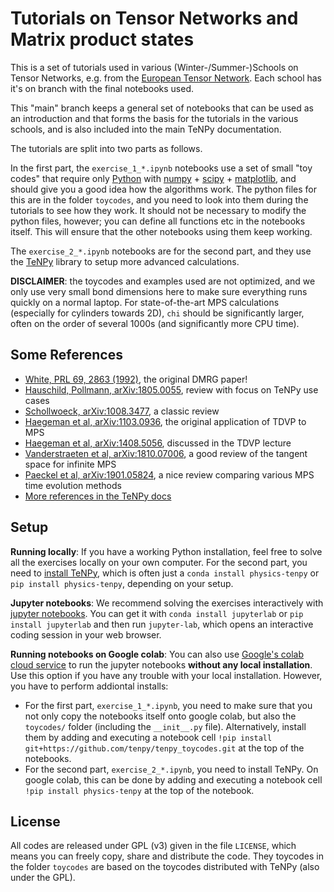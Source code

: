 # Tutorials on Tensor Networks and Matrix product states

This is a set of tutorials used in various (Winter-/Summer-)Schools on Tensor Networks, e.g. from the [European Tensor Network](http://quantumtensor.eu/). Each school has it's on branch with the final notebooks used.

This "main" branch keeps a general set of notebooks that can be used as an introduction and that forms the basis for the tutorials in the various schools, and is also included into the main TeNPy documentation.

The tutorials are split into two parts as follows.

In the first part, the `exercise_1_*.ipynb` notebooks use a set of small "toy codes" that require only [Python](https://python.org) with [numpy](https://numpy.org) + [scipy](https://scipy.org) + [matplotlib](https://matplotlib.org), and should give you a good idea how the algorithms work. The python files for this are in the folder `toycodes`, and you need to look into them during the tutorials to see how they work. It should not be necessary to modify the python files, however; you can define all functions etc in the notebooks itself. This will ensure that the other notebooks using them keep working.

The `exercise_2_*.ipynb` notebooks are for the second part, and they use the [TeNPy](https://github.com/tenpy/tenpy) library to setup more advanced calculations.

**DISCLAIMER**: the toycodes and examples used are not optimized, and we only use very small bond dimensions here to make sure everything runs quickly on a normal laptop. For state-of-the-art MPS calculations (especially for cylinders towards 2D), `chi` should be significantly larger, often on the order of several 1000s (and significantly more CPU time).

## Some References

- [White, PRL 69, 2863 (1992)](https://journals.aps.org/prl/abstract/10.1103/PhysRevLett.69.2863), the original DMRG paper!
- [Hauschild, Pollmann, arXiv:1805.0055](https://arxiv.org/abs/1805.0055), review with focus on TeNPy use cases
- [Schollwoeck, arXiv:1008.3477](https://arxiv.org/abs/1008.3477), a classic review
- [Haegeman et al, arXiv:1103.0936](https://arxiv.org/abs/1103.0936), the original application of TDVP to MPS
- [Haegeman et al, arXiv:1408.5056](https://arxiv.org/abs/1408.5056), discussed in the TDVP lecture
- [Vanderstraeten et al, arXiv:1810.07006](https://arxiv.org/abs/1810.07006), a good review of the tangent space for infinite MPS
- [Paeckel et al, arXiv:1901.05824](https://arxiv.org/abs/1901.05824), a nice review comparing various MPS time evolution methods
- [More references in the TeNPy docs](https://tenpy.readthedocs.io/en/latest/literature.html)


## Setup

**Running locally**: If you have a working Python installation, feel free to solve all the exercises locally on your own computer.
For the second part, you need to [install TeNPy](https://tenpy.readthedocs.io/en/latest/INSTALL.html), which is often just a `conda install physics-tenpy` or `pip install physics-tenpy`, depending on your setup.

**Jupyter notebooks**: We recommend solving the exercises interactively with [jupyter notebooks](https//jupyter.org). You can get it with `conda install jupyterlab` or `pip install jupyterlab` and then run `jupyter-lab`, which opens an interactive coding session in your web browser.

**Running notebooks on Google colab**: You can also use [Google's colab cloud service](https://colab.research.google.com) to run the jupyter notebooks **without any local installation**. Use this option if you have any trouble with your local installation. However, you have to perform addiontal installs:
- For the first part, `exercise_1_*.ipynb`, you need to make sure that you not only copy the notebooks itself onto google colab, but also the `toycodes/` folder (including the `__init__.py` file). 
  Alternatively, install them by adding and executing a notebook cell `!pip install git+https://github.com/tenpy/tenpy_toycodes.git` at the top of the notebooks.
- For the second part, `exercise_2_*.ipynb`, you need to install TeNPy. On google colab, this can be done by adding and executing a notebook cell `!pip install physics-tenpy` at the top of the notebook.


## License

All codes are released under GPL (v3) given in the file `LICENSE`, which means you can freely copy, share and distribute the code.
They toycodes in the folder `toycodes` are based on the toycodes distributed with TeNPy (also under the GPL).
